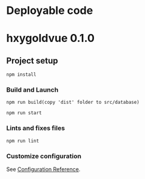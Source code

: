 # Deployable code

# hxygoldvue 0.1.0

## Project setup
```
npm install
```

### Build and Launch
```
npm run build(copy 'dist' folder to src/database)

npm run start
```
### Lints and fixes files
```
npm run lint
```

### Customize configuration
See [Configuration Reference](https://cli.vuejs.org/config/).
